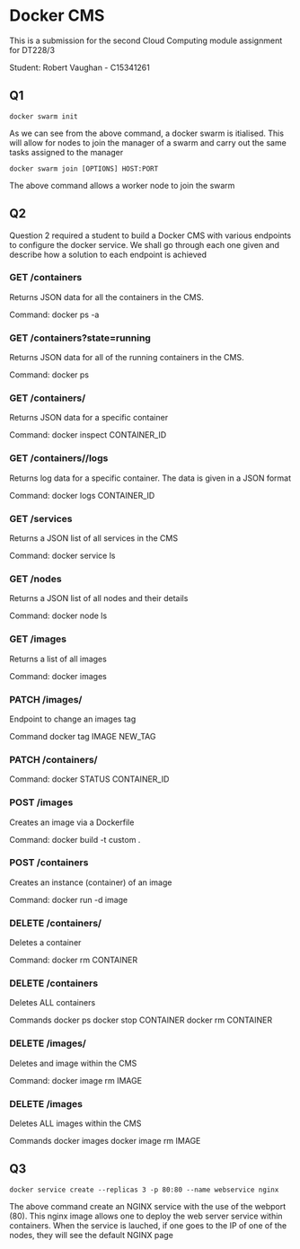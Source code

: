 # Docker CMS

This is a submission for the second Cloud Computing module assignment for DT228/3

Student: Robert Vaughan - C15341261

## Q1

```
docker swarm init
```
As we can see from the above command, a docker swarm is itialised. This will allow for nodes to join the manager of a swarm and carry out the same tasks assigned to the manager

```
docker swarm join [OPTIONS] HOST:PORT
```
The above command allows a worker node to join the swarm

## Q2

Question 2 required a student to build a Docker CMS with various endpoints to configure the docker service. We shall go through each one given and describe how a solution to each endpoint is achieved

### GET /containers
Returns JSON data for all the containers in the CMS.

Command: docker ps -a

### GET /containers?state=running
Returns JSON data for all of the running containers in the CMS.

Command: docker ps

### GET /containers/<id>
Returns JSON data for a specific container

Command: docker inspect CONTAINER_ID

### GET /containers/<id>/logs
Returns log data for a specific container. The data is given in a JSON format

Command: docker logs CONTAINER_ID

### GET /services
Returns a JSON list of all services in the CMS

Command: docker service ls

### GET /nodes
Returns a JSON list of all nodes and their details

Command: docker node ls

### GET /images
Returns a list of all images

Command: docker images

### PATCH /images/<id>

Endpoint to change an images tag

Command docker tag IMAGE NEW_TAG

### PATCH /containers/<id>
Command: docker STATUS CONTAINER_ID

### POST /images
Creates an image via a Dockerfile

Command: docker build -t custom .

### POST /containers
Creates an instance (container) of an image

Command: docker run -d image

### DELETE /containers/<id>
Deletes a container

Command: docker rm CONTAINER

### DELETE /containers
Deletes ALL containers

Commands 
docker ps
docker stop CONTAINER
docker rm CONTAINER

### DELETE /images/<id>
Deletes and image within the CMS

Command: docker image rm IMAGE

### DELETE /images
Deletes ALL images within the CMS

Commands
docker images
docker image rm IMAGE

## Q3
```
docker service create --replicas 3 -p 80:80 --name webservice nginx
```
The above command create an NGINX service with the use of the webport (80). This nginx image allows one to deploy the web server service within containers. When the service is lauched, if one goes to the IP of one of the nodes, they will see the default NGINX page
